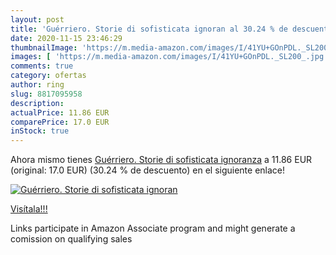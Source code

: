 ```yaml
---
layout: post
title: 'Guérriero. Storie di sofisticata ignoran al 30.24 % de descuento'
date: 2020-11-15 23:46:29
thumbnailImage: 'https://m.media-amazon.com/images/I/41YU+GOnPDL._SL200_.jpg'
images: [ 'https://m.media-amazon.com/images/I/41YU+GOnPDL._SL200_.jpg' ]
comments: true
category: ofertas
author: ring
slug: 8817095958
description:
actualPrice: 11.86 EUR
comparePrice: 17.0 EUR
inStock: true
---
```


Ahora mismo tienes [Guérriero. Storie di sofisticata ignoranza](https://www.amazon.it/dp/8817095958/?tag=tolees00-21) a 11.86 EUR (original: 17.0 EUR) (30.24 %  de descuento) en el siguiente enlace!

[![Guérriero. Storie di sofisticata ignoran](https://m.media-amazon.com/images/I/41YU+GOnPDL._SL200_.jpg)](https://www.amazon.it/dp/8817095958/?tag=tolees00-21)

[Visítala!!!](https://www.amazon.it/dp/8817095958/?tag=tolees00-21)

Links participate in Amazon Associate program and might generate a comission on qualifying sales
